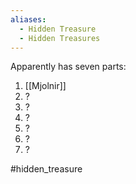 ```yaml
---
aliases:
  - Hidden Treasure
  - Hidden Treasures
---
```

Apparently has seven parts:
1. [[Mjolnir]]
2. ?
3. ?
4. ?
5. ?
6. ?
7. ?

#hidden_treasure 